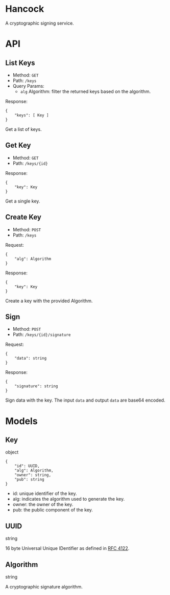 # Hancock

A cryptographic signing service.

# API

## List Keys

- Method: `GET`
- Path:   `/keys` 
- Query Params:
    - `alg` Algorithm: filter the returned keys based on the algorithm. 

Response:
```
{
    "keys": [ Key ]
}
```

Get a list of keys.

## Get Key

- Method: `GET`
- Path:   `/keys/{id}`

Response:
```
{
    "key": Key
}
```

Get a single key.

## Create Key

- Method: `POST`
- Path:   `/keys`

Request:
```
{
    "alg": Algorithm
}
```

Response:
```
{
    "key": Key
}
```

Create a key with the provided Algorithm.

## Sign

- Method: `POST`
- Path:   `/keys/{id}/signature`

Request:
```
{
    "data": string
}
```

Response:
```
{
    "signature": string
}
```

Sign data with the key. The input `data` and output `data` are base64 encoded.

# Models

## Key
object

```
{
    "id": UUID,
    "alg": Algorithm,
    "owner": string,
    "pub": string
}
```

- id: unique identifier of the key.
- alg: indicates the algorithm used to generate the key.
- owner: the owner of the key.
- pub: the public component of the key. 

## UUID
string

16 byte Universal Unique IDentifier as defined in [RFC 4122](https://tools.ietf.org/html/rfc4122).

## Algorithm
string

A cryptographic signature algorithm.
